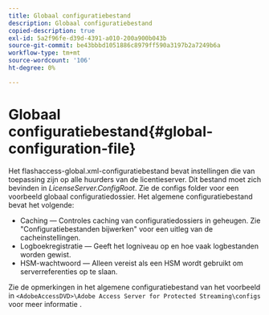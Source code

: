 ```yaml
---
title: Globaal configuratiebestand
description: Globaal configuratiebestand
copied-description: true
exl-id: 5a2f96fe-d39d-4391-a010-200a900b043b
source-git-commit: be43bbbd1051886c8979ff590a3197b2a7249b6a
workflow-type: tm+mt
source-wordcount: '106'
ht-degree: 0%

---
```


# Globaal configuratiebestand{#global-configuration-file}

Het flashaccess-global.xml-configuratiebestand bevat instellingen die van toepassing zijn op alle huurders van de licentieserver. Dit bestand moet zich bevinden in *LicenseServer.ConfigRoot*. Zie de configs folder voor een voorbeeld globaal configuratiedossier. Het algemene configuratiebestand bevat het volgende:

* Caching — Controles caching van configuratiedossiers in geheugen. Zie &quot;Configuratiebestanden bijwerken&quot; voor een uitleg van de cacheinstellingen.
* Logboekregistratie — Geeft het logniveau op en hoe vaak logbestanden worden gewist.
* HSM-wachtwoord — Alleen vereist als een HSM wordt gebruikt om serverreferenties op te slaan.

Zie de opmerkingen in het algemene configuratiebestand van het voorbeeld in `<AdobeAccessDVD>\Adobe Access Server for Protected Streaming\configs` voor meer informatie .
